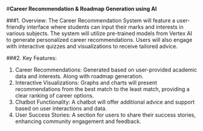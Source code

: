 #**Career Recommendation & Roadmap Generation using AI**


###1. Overview:
The Career Recommendation System will feature a user-friendly interface where students can input their marks and interests in various subjects. The system will utilize pre-trained models from Vertex AI to generate personalized career recommendations. Users will also engage with interactive quizzes and visualizations to receive tailored advice.

###2. Key Features:
1. Career Recommendations: Generated based on user-provided academic data and interests. Along with roadmap generation.
2. Interactive Visualizations: Graphs and charts will present recommendations from the best match to the least match, providing a clear ranking of career options.
3. Chatbot Functionality: A chatbot will offer additional advice and support based on user interactions and data.
4. User Success Stories: A section for users to share their success stories, enhancing community engagement and feedback.


